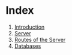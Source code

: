 # Index
1. [Introduction](Introduction.md)
2. [Server](Server.md)
3. [Routes of the Server](Routes.md)
3. [Databases](Database.md)
